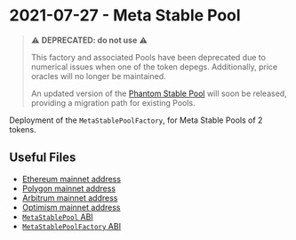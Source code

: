 # 2021-07-27 - Meta Stable Pool

> ⚠️ **DEPRECATED: do not use** ⚠️
>
> This factory and associated Pools have been deprecated due to numerical issues when one of the token depegs. Additionally, price oracles will no longer be maintained.
>
> An updated version of the [Phantom Stable Pool](../20211208-stable-phantom-pool) will soon be released, providing a migration path for existing Pools.

Deployment of the `MetaStablePoolFactory`, for Meta Stable Pools of 2 tokens.

## Useful Files

- [Ethereum mainnet address](./output/mainnet.json)
- [Polygon mainnet address](./output/polygon.json)
- [Arbitrum mainnet address](./output/arbitrum.json)
- [Optimism mainnet address](./output/optimism.json)
- [`MetaStablePool` ABI](abi/MetaStablePool.json)
- [`MetaStablePoolFactory` ABI](abi/MetaStablePoolFactory.json)

